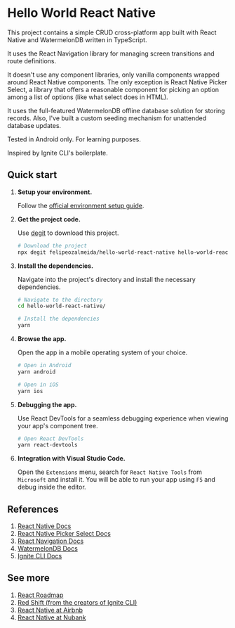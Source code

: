 # Hello World React Native

This project contains a simple CRUD cross-platform app built with React Native
and WatermelonDB written in TypeScript.

It uses the React Navigation library for managing screen transitions and route definitions.

It doesn't use any component libraries, only vanilla
components wrapped around React Native components. The only exception is React
Native Picker Select, a library that offers a reasonable component for picking
an option among a list of options (like what select does in HTML).

It uses the full-featured WatermelonDB offline database solution for storing records. Also, I've built a custom seeding mechanism for unattended
database updates.

Tested in Android only. For learning purposes.

Inspired by Ignite CLI's boilerplate.

## Quick start

1.  **Setup your environment.**

    Follow the [official environment setup guide](https://reactnative.dev/docs/0.63/environment-setup).

1.  **Get the project code.**

    Use [degit](https://github.com/Rich-Harris/degit) to download this project.

    ```sh
    # Download the project
    npx degit felipeozalmeida/hello-world-react-native hello-world-react-native
    ```

1.  **Install the dependencies.**

    Navigate into the project's directory and install the necessary dependencies.

    ```sh
    # Navigate to the directory
    cd hello-world-react-native/

    # Install the dependencies
    yarn
    ```

1.  **Browse the app.**

    Open the app in a mobile operating system of your choice.

    ```sh
    # Open in Android
    yarn android

    # Open in iOS
    yarn ios
    ```

1.  **Debugging the app.**

    Use React DevTools for a seamless debugging experience when viewing your app's component tree.

    ```sh
    # Open React DevTools
    yarn react-devtools
    ```

1.  **Integration with Visual Studio Code.**

    Open the `Extensions` menu, search for `React Native Tools` from `Microsoft` and install it.
    You will be able to run your app using `F5` and debug inside the editor.

## References

1. [React Native Docs](https://reactnative.dev/docs/0.63/getting-started)
1. [React Native Picker Select Docs](https://github.com/lawnstarter/react-native-picker-select)
1. [React Navigation Docs](https://reactnavigation.org/docs/getting-started)
1. [WatermelonDB Docs](https://nozbe.github.io/WatermelonDB)
1. [Ignite CLI Docs](https://github.com/infinitered/ignite)


## See more

1. [React Roadmap](https://roadmap.sh/react)
1. [Red Shift (from the creators of Ignite CLI)](https://shift.infinite.red/)
1. [React Native at Airbnb](https://medium.com/airbnb-engineering/react-native-at-airbnb-f95aa460be1c)
1. [React Native at Nubank](https://building.nubank.com.br/why-we-think-flutter-will-help-us-scale-mobile-development-at-nubank/)
